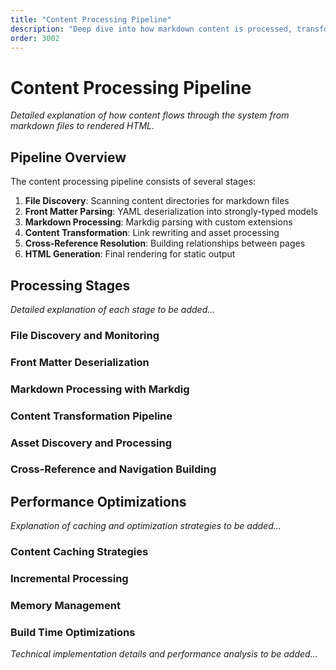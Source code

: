 ```yaml
---
title: "Content Processing Pipeline"
description: "Deep dive into how markdown content is processed, transformed, and rendered"
order: 3002
---
```


# Content Processing Pipeline

*Detailed explanation of how content flows through the system from markdown files to rendered HTML.*

## Pipeline Overview

The content processing pipeline consists of several stages:
1. **File Discovery**: Scanning content directories for markdown files
2. **Front Matter Parsing**: YAML deserialization into strongly-typed models
3. **Markdown Processing**: Markdig parsing with custom extensions
4. **Content Transformation**: Link rewriting and asset processing
5. **Cross-Reference Resolution**: Building relationships between pages
6. **HTML Generation**: Final rendering for static output

## Processing Stages

*Detailed explanation of each stage to be added...*

### File Discovery and Monitoring
### Front Matter Deserialization
### Markdown Processing with Markdig
### Content Transformation Pipeline
### Asset Discovery and Processing
### Cross-Reference and Navigation Building

## Performance Optimizations

*Explanation of caching and optimization strategies to be added...*

### Content Caching Strategies
### Incremental Processing
### Memory Management
### Build Time Optimizations

*Technical implementation details and performance analysis to be added...*